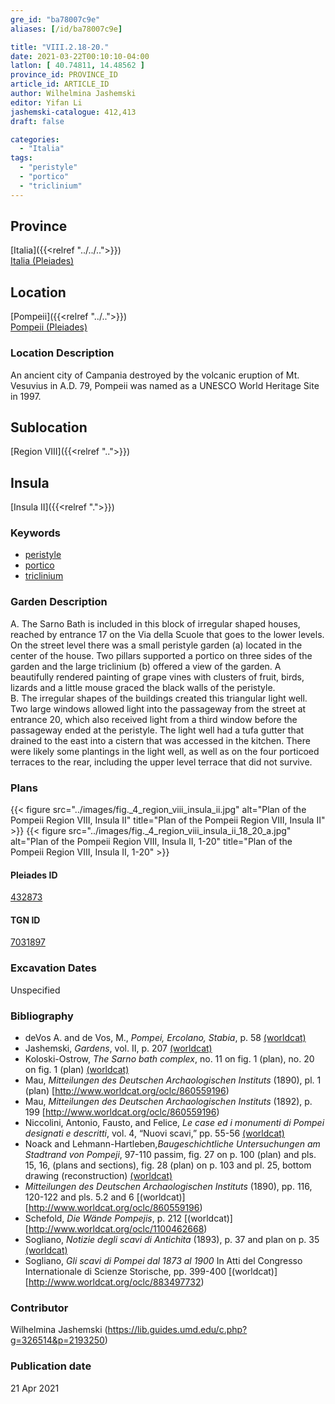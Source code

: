 ```yaml
---
gre_id: "ba78007c9e"
aliases: [/id/ba78007c9e]

title: "VIII.2.18-20."
date: 2021-03-22T00:10:10-04:00
latlon: [ 40.74811, 14.48562 ]
province_id: PROVINCE_ID
article_id: ARTICLE_ID
author: Wilhelmina Jashemski
editor: Yifan Li
jashemski-catalogue: 412,413
draft: false

categories:
  - "Italia"
tags:
  - "peristyle"
  - "portico"
  - "triclinium"
---
```


## Province
[Italia]({{<relref "../../..">}}) \
[Italia (Pleiades)](https://pleiades.stoa.org/places/1052)

## Location
[Pompeii]({{<relref "../..">}}) \
[Pompeii (Pleiades)](https://pleiades.stoa.org/places/433032)

### Location Description
An ancient city of Campania destroyed by the volcanic eruption of Mt. Vesuvius in A.D. 79, Pompeii was named as a UNESCO World Heritage Site in 1997.

## Sublocation
[Region VIII]({{<relref "..">}})

## Insula
[Insula II]({{<relref ".">}})


### Keywords
 - [peristyle](http://vocab.getty.edu/page/aat/300080971)
 - [portico](http://vocab.getty.edu/page/aat/300004145)
 - [triclinium](http://vocab.getty.edu/page/aat/300142552)

### Garden Description
A. The Sarno Bath is included in this block of irregular shaped houses, reached by entrance 17 on the Via della Scuole that goes to the lower levels. On the street level there was a small peristyle garden (a) located in the center of the house. Two pillars supported a portico on three sides of the garden and the large triclinium (b) offered a view of the garden. A beautifully rendered painting of grape vines with clusters of fruit, birds, lizards and a little mouse graced the black walls of the peristyle.  
B. The irregular shapes of the buildings created this triangular light well. Two large windows allowed light into the passageway from the street at entrance 20, which also received light from a third window before the passageway ended at the peristyle. The light well had a tufa gutter that drained to the east into a cistern that was accessed in the kitchen. There were likely some plantings in the light well, as well as on the four porticoed terraces to the rear, including the upper level terrace that did not survive.  

### Plans
{{< figure src="../images/fig._4_region_viii_insula_ii.jpg" alt="Plan of the Pompeii Region VIII, Insula II" title="Plan of the Pompeii Region VIII, Insula II" >}}
{{< figure src="../images/fig._4_region_viii_insula_ii_18_20_a.jpg" alt="Plan of the Pompeii Region VIII, Insula II, 1-20" title="Plan of the Pompeii Region VIII, Insula II, 1-20" >}}

#### Pleiades ID
[432873](https://pleiades.stoa.org/places/538911200)

#### TGN ID
[7031897](http://vocab.getty.edu/page/tgn/2053030)


###  Excavation Dates
Unspecified

### Bibliography
* deVos A. and de Vos, M., *Pompei, Ercolano, Stabia*, p. 58 [(worldcat)](http://www.worldcat.org/oclc/492584380)
* Jashemski, *Gardens*, vol. II, p. 207 [(worldcat)](http://www.worldcat.org/oclc/1113367431)
* Koloski-Ostrow, *The Sarno bath complex*, no. 11 on fig. 1 (plan), no. 20 on fig. 1 (plan) [(worldcat)](http://www.worldcat.org/oclc/246688831)
* Mau, *Mitteilungen des Deutschen Archaologischen Instituts* (1890), pl. 1 (plan) [http://www.worldcat.org/oclc/860559196)
* Mau, *Mitteilungen des Deutschen Archaologischen Instituts* (1892), p. 199 [http://www.worldcat.org/oclc/860559196)
* Niccolini, Antonio, Fausto, and Felice, *Le case ed i monumenti di Pompei designati e descritti*, vol. 4, “Nuovi scavi,” pp. 55-56 [(worldcat)](http://www.worldcat.org/oclc/906755593)
* Noack and Lehmann-Hartleben,*Baugeschichtliche Untersuchungen am Stadtrand von Pompeji*, 97-110 passim, fig. 27 on p. 100 (plan) and pls. 15, 16, (plans and sections), fig. 28 (plan) on p. 103 and pl. 25, bottom drawing (reconstruction) [(worldcat)](http://www.worldcat.org/oclc/486835478)
* *Mitteilungen des Deutschen Archaologischen Instituts* (1890), pp. 116, 120-122 and pls. 5.2 and 6 [(worldcat)][http://www.worldcat.org/oclc/860559196)
* Schefold, *Die Wände Pompejis*, p. 212 [(worldcat)][http://www.worldcat.org/oclc/1100462668)
* Sogliano, *Notizie degli scavi di Antichita* (1893), p. 37 and plan on p. 35 [(worldcat)](http://www.worldcat.org/oclc/46875519)
* Sogliano, *Gli scavi di Pompei dal 1873 al 1900* In Atti del Congresso Internationale di Scienze Storische, pp. 399-400 [(worldcat)][http://www.worldcat.org/oclc/883497732)


### Contributor
Wilhelmina Jashemski (https://lib.guides.umd.edu/c.php?g=326514&p=2193250)

### Publication date

21 Apr 2021
